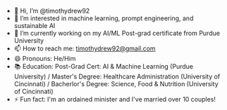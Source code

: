 - 👋 Hi, I’m @timothydrew92
- 👀 I’m interested in machine learning, prompt engineering, and sustainable AI 
- 🌱 I’m currently working on my AI/ML Post-grad certificate from Purdue University
- 📫 How to reach me: timothydrew92@gmail.com  
- 😄 Pronouns: He/Him
- 📚 Education: Post-Grad Cert: AI & Machine Learning (Purdue University) / Master's Degree: Healthcare Administration (University of Cincinnati) / Bacherlor's Degree: Science, Food & Nutrition (University of Cincinnati)
- ⚡ Fun fact: I'm an ordained minister and I've married over 10 couples! 

<!---
timothydrew92/timothydrew92 is a ✨ special ✨ repository because its `README.md` (this file) appears on your GitHub profile.
You can click the Preview link to take a look at your changes.
--->
